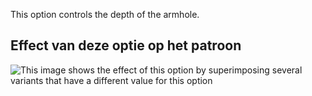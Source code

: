 This option controls the depth of the armhole.

## Effect van deze optie op het patroon

![This image shows the effect of this option by superimposing several variants that have a different value for this option](diana_armholedepthfactor_sample.svg "Effect of this option on the pattern")
